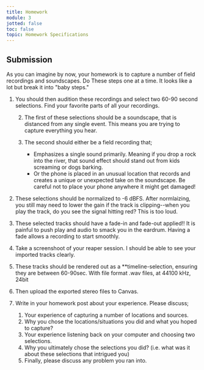 ```yaml
---
title: Homework
module: 3
jotted: false
toc: false
topic: Homework Specifications
---
```


## Submission

<!--
You should submit your two exported-rendered stereo bounces and your discussion to the submission forum. Please make a new post and upload accordingly.
-->

 As you can imagine by now, your homework is to capture a number of field recordings and soundscapes. 
 Do These steps one at a time. It looks like a lot but break it into "baby steps."
 
1. You should then audition these recordings and select two 60-90 second selections. Find your favorite parts of all your recordings.

    2. The first of these selections should be a soundscape, that is distanced from any single event. This means you are trying to capture everything you hear.

   3. The second should either be a field recording that;
      - Emphasizes a single sound primarily. Meaning if you drop a rock into the river, that sound effect should stand out from kids screaming or dogs barking.
      - Or the phone is placed in an unusual location that records and creates a unique or unexpected take on the soundscape. Be careful not to place your phone anywhere it might get damaged!
4. These selections should be normalized to -6 dBFS. After normlaizing, you still may need to lower the gain if the track is clipping--when you play the track, do you see the signal hitting red? This is too loud.
   
5. These selected tracks should have a fade-in and fade-out applied!! It is painful to push play and audio to smack you in the eardrum. Having a fade allows a recording to start smoothly.

6. Take a screenshoot of your reaper session. I should be able to see your imported tracks clearly.
   
7. These tracks should be rendered out as a **timeline-selection, ensuring they are between 60-90sec. With file format .wav files, at 44100 kHz, 24bit

   
8. Then upload the exported stereo files to Canvas.
   
9. Write in your homework post about your experience. Please discuss;
   1. Your experience of capturing a number of locations and sources.
   2. Why you chose the locations/situations you did and what you hoped to capture?
   3. Your experience listening back on your computer and choosing two selections.
   4. Why you ultimately chose the selections you did? (i.e. what was it about these   selections that intrigued you)
   5. Finally, please discuss any problem you ran into.


